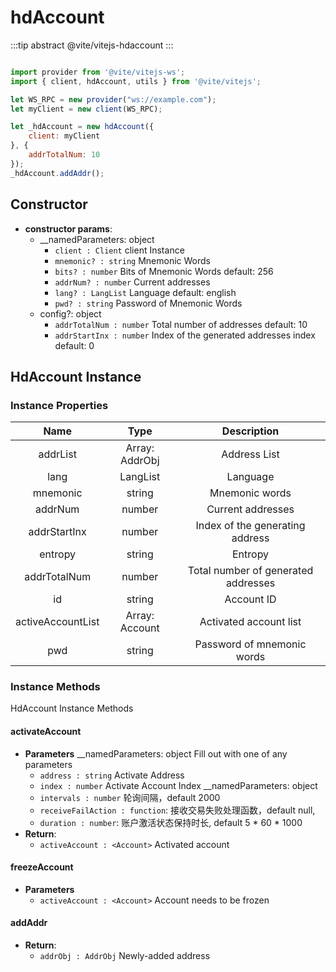 # hdAccount

:::tip abstract
@vite/vitejs-hdaccount
:::

```javascript

import provider from '@vite/vitejs-ws';
import { client, hdAccount, utils } from '@vite/vitejs';

let WS_RPC = new provider("ws://example.com");
let myClient = new client(WS_RPC);

let _hdAccount = new hdAccount({
    client: myClient
}, {
    addrTotalNum: 10
});
_hdAccount.addAddr();

```

## Constructor

- **constructor params**: 
    - __namedParameters: object
        * `client : Client` client Instance
        * `mnemonic? : string` Mnemonic Words
        * `bits? : number` Bits of Mnemonic Words default: 256
        * `addrNum? : number` Current addresses
        * `lang? : LangList` Language default: english
        * `pwd? : string` Password of Mnemonic Words
    - config?: object
        * `addrTotalNum : number` Total number of addresses default: 10
        * `addrStartInx : number` Index of the generated addresses index default: 0

## HdAccount Instance

### Instance Properties

|  Name  | Type | Description |
|:------------:|:-----:|:-----:|
| addrList | Array: AddrObj | Address List |
| lang | LangList | Language |
| mnemonic | string | Mnemonic words |
| addrNum | number | Current addresses |
| addrStartInx | number | Index of the generating address |
| entropy | string | Entropy |
| addrTotalNum | number | Total number of generated addresses |
| id | string | Account ID |
| activeAccountList | Array: Account | Activated account list |
| pwd | string | Password of mnemonic words |

### Instance Methods
HdAccount Instance Methods

#### activateAccount

- **Parameters** 
    __namedParameters: object Fill out with one of any parameters
    * `address : string` Activate Address
    * `index : number` Activate Account Index
    __namedParameters: object
    * `intervals : number` 轮询间隔，default 2000
    * `receiveFailAction : function`: 接收交易失败处理函数，default null,
    * `duration : number`: 账户激活状态保持时长, default 5 * 60 * 1000
- **Return**:
    * `activeAccount : <Account>` Activated account

#### freezeAccount

- **Parameters** 
    * `activeAccount : <Account>` Account needs to be frozen

#### addAddr

- **Return**:
    * `addrObj : AddrObj` Newly-added address
